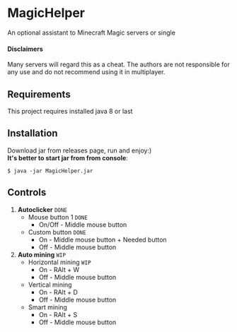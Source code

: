 # MagicHelper
An optional assistant to Minecraft Magic servers or single
#### Disclaimers
Many servers will regard this as a cheat. The authors are not 
responsible for any use and do not recommend using it in multiplayer.


## Requirements
This project requires installed java 8 or last

## Installation
Download jar from releases page, run and enjoy:) <br>
**It's better to start jar from from console**:
```Shell
$ java -jar MagicHelper.jar
```

## Controls 
1. **Autoclicker** `DONE`
   - Mouse button 1 `DONE`
     - On/Off - Middle mouse button 
   - Custom button `DONE`
     - On - Middle mouse button + Needed button
     - Off -  Middle mouse button
2. **Auto mining** `WIP`
   - Horizontal mining `WIP`
     - On - RAlt + W
     - Off - Middle mouse button
   - Vertical mining
     - On - RAlt + D
     - Off - Middle mouse button
   - Smart mining
     - On - RAlt + S
     - Off - Middle mouse button

